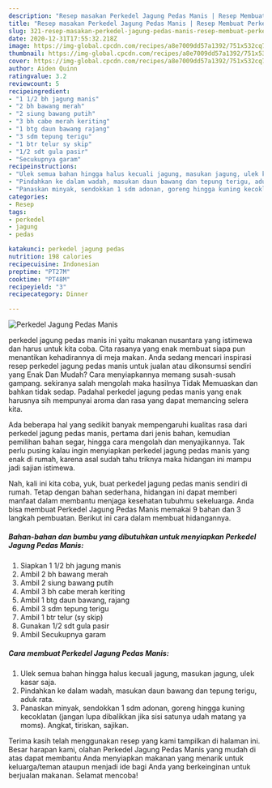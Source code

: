 ```yaml
---
description: "Resep masakan Perkedel Jagung Pedas Manis | Resep Membuat Perkedel Jagung Pedas Manis Yang Enak Banget"
title: "Resep masakan Perkedel Jagung Pedas Manis | Resep Membuat Perkedel Jagung Pedas Manis Yang Enak Banget"
slug: 321-resep-masakan-perkedel-jagung-pedas-manis-resep-membuat-perkedel-jagung-pedas-manis-yang-enak-banget
date: 2020-12-31T17:55:32.218Z
image: https://img-global.cpcdn.com/recipes/a8e7009dd57a1392/751x532cq70/perkedel-jagung-pedas-manis-foto-resep-utama.jpg
thumbnail: https://img-global.cpcdn.com/recipes/a8e7009dd57a1392/751x532cq70/perkedel-jagung-pedas-manis-foto-resep-utama.jpg
cover: https://img-global.cpcdn.com/recipes/a8e7009dd57a1392/751x532cq70/perkedel-jagung-pedas-manis-foto-resep-utama.jpg
author: Aiden Quinn
ratingvalue: 3.2
reviewcount: 5
recipeingredient:
- "1 1/2 bh jagung manis"
- "2 bh bawang merah"
- "2 siung bawang putih"
- "3 bh cabe merah keriting"
- "1 btg daun bawang rajang"
- "3 sdm tepung terigu"
- "1 btr telur sy skip"
- "1/2 sdt gula pasir"
- "Secukupnya garam"
recipeinstructions:
- "Ulek semua bahan hingga halus kecuali jagung, masukan jagung, ulek kasar saja."
- "Pindahkan ke dalam wadah, masukan daun bawang dan tepung terigu, aduk rata."
- "Panaskan minyak, sendokkan 1 sdm adonan, goreng hingga kuning kecoklatan (jangan lupa dibalikkan jika sisi satunya udah matang ya moms). Angkat, tiriskan, sajikan."
categories:
- Resep
tags:
- perkedel
- jagung
- pedas

katakunci: perkedel jagung pedas 
nutrition: 198 calories
recipecuisine: Indonesian
preptime: "PT27M"
cooktime: "PT48M"
recipeyield: "3"
recipecategory: Dinner

---
```



![Perkedel Jagung Pedas Manis](https://img-global.cpcdn.com/recipes/a8e7009dd57a1392/751x532cq70/perkedel-jagung-pedas-manis-foto-resep-utama.jpg)


perkedel jagung pedas manis ini yaitu makanan nusantara yang istimewa dan harus untuk kita coba. Cita rasanya yang enak membuat siapa pun menantikan kehadirannya di meja makan.
Anda sedang mencari inspirasi resep perkedel jagung pedas manis untuk jualan atau dikonsumsi sendiri yang Enak Dan Mudah? Cara menyiapkannya memang susah-susah gampang. sekiranya salah mengolah maka hasilnya Tidak Memuaskan dan bahkan tidak sedap. Padahal perkedel jagung pedas manis yang enak harusnya sih mempunyai aroma dan rasa yang dapat memancing selera kita.

Ada beberapa hal yang sedikit banyak mempengaruhi kualitas rasa dari perkedel jagung pedas manis, pertama dari jenis bahan, kemudian pemilihan bahan segar, hingga cara mengolah dan menyajikannya. Tak perlu pusing kalau ingin menyiapkan perkedel jagung pedas manis yang enak di rumah, karena asal sudah tahu triknya maka hidangan ini mampu jadi sajian istimewa.




Nah, kali ini kita coba, yuk, buat perkedel jagung pedas manis sendiri di rumah. Tetap dengan bahan sederhana, hidangan ini dapat memberi manfaat dalam membantu menjaga kesehatan tubuhmu sekeluarga. Anda bisa membuat Perkedel Jagung Pedas Manis memakai 9 bahan dan 3 langkah pembuatan. Berikut ini cara dalam membuat hidangannya.

<!--inarticleads1-->

##### Bahan-bahan dan bumbu yang dibutuhkan untuk menyiapkan Perkedel Jagung Pedas Manis:

1. Siapkan 1 1/2 bh jagung manis
1. Ambil 2 bh bawang merah
1. Ambil 2 siung bawang putih
1. Ambil 3 bh cabe merah keriting
1. Ambil 1 btg daun bawang, rajang
1. Ambil 3 sdm tepung terigu
1. Ambil 1 btr telur (sy skip)
1. Gunakan 1/2 sdt gula pasir
1. Ambil Secukupnya garam




<!--inarticleads2-->

##### Cara membuat Perkedel Jagung Pedas Manis:

1. Ulek semua bahan hingga halus kecuali jagung, masukan jagung, ulek kasar saja.
1. Pindahkan ke dalam wadah, masukan daun bawang dan tepung terigu, aduk rata.
1. Panaskan minyak, sendokkan 1 sdm adonan, goreng hingga kuning kecoklatan (jangan lupa dibalikkan jika sisi satunya udah matang ya moms). Angkat, tiriskan, sajikan.




Terima kasih telah menggunakan resep yang kami tampilkan di halaman ini. Besar harapan kami, olahan Perkedel Jagung Pedas Manis yang mudah di atas dapat membantu Anda menyiapkan makanan yang menarik untuk keluarga/teman ataupun menjadi ide bagi Anda yang berkeinginan untuk berjualan makanan. Selamat mencoba!
